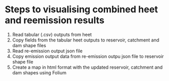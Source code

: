 # Steps to visualising combined heet and reemission results

1. Read tabular (.csv) outputs from heet
2. Copy fields from the tabular heet outputs to reservoir, catchment and dam shape files
3. Read re-emission output json file
4. Copy emission output data from re-emission outpu json file to reservoir shape file
5. Create a map in html format with the updated reservoir, catchment and dam shapes using Folium
